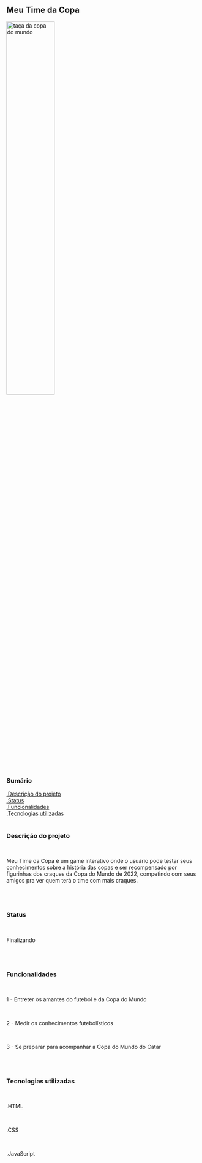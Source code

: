 <h2>Meu Time da Copa</h2>

<img style="width: 50%;" src="https://placar.abril.com.br/wp-content/uploads/2021/09/esporte-copa-taca-20180614-001-1.jpg" alt="taça da copa do mundo">

<h3>Sumário</h3>

<a href="#desc">.Descrição do projeto</a> <br>
<a href="#status">.Status</a> <br>
<a href="#func">.Funcionalidades</a> <br>
<a href="#techs">.Tecnologias utilizadas</a> <br> <br>



<h3 id="desc">Descrição do projeto</h3><br>

<p> Meu Time da Copa é um game interativo onde o usuário pode testar seus conhecimentos sobre a história das copas e ser recompensado por figurinhas dos craques da Copa do Mundo de 2022, competindo com seus amigos pra ver quem terá o time com mais craques.
    
</p> <br> <br>


<h3 id="status">Status</h3> <br>

<p>Finalizando</p> <br><br>


<h3 id="func">Funcionalidades</h3> <br>

<p>1 - Entreter os amantes do futebol e da Copa do Mundo</p><br>
<p>2 - Medir os conhecimentos futebolísticos</p><br>
<p>3 - Se preparar para acompanhar a Copa do Mundo do Catar</p> <br> <br>

<h3 id="techs">Tecnologias utilizadas</h3> <br>

<p>.HTML</p> <br>
<p>.CSS</p> <br>
<p>.JavaScript</p> <br>